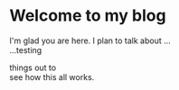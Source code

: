 # Welcome to my blog

I'm glad you are here. I plan to talk about ... <br>
...testing <div color="red">things out to</div> see how this all works.
